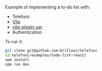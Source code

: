 Example of implementing a to-do list with:
 - Telefunc
 - [Vite](https://vitejs.dev)
 - [vite-plugin-ssr](https://vite-plugin-ssr.com)
 - Authentication

To run it:

```bash
git clone git@github.com:brillout/telefunc
cd telefunc/examples/todo-list-react/
npm install
npm run dev
```

